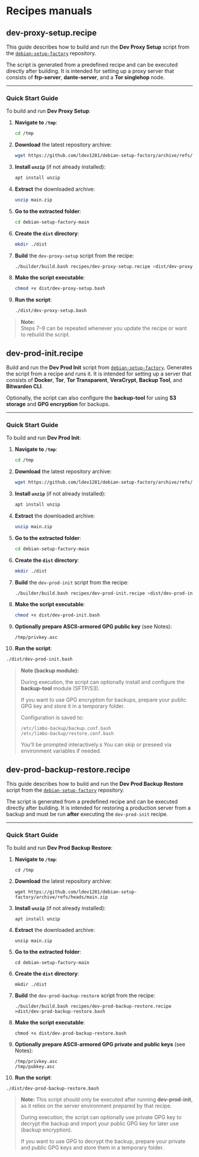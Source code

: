 # Recipes manuals

## dev-proxy-setup.recipe
This guide describes how to build and run the **Dev Proxy Setup** script from the [`debian-setup-factory`](https://github.com/ldev1281/debian-setup-factory) repository.

The script is generated from a predefined recipe and can be executed directly after building.
It is intended for setting up a proxy server that consists of **frp-server**, **dante-server**, and a **Tor singlehop** node.

---

### Quick Start Guide

To build and run **Dev Proxy Setup**:

1. **Navigate to `/tmp`**:
   ```bash
   cd /tmp
   ```

2. **Download** the latest repository archive:
   ```bash
   wget https://github.com/ldev1281/debian-setup-factory/archive/refs/heads/main.zip
   ```

3. **Install `unzip`** (if not already installed):
   ```bash
   apt install unzip
   ```

4. **Extract** the downloaded archive:
   ```bash
   unzip main.zip
   ```

5. **Go to the extracted folder**:
   ```bash
   cd debian-setup-factory-main
   ```

6. **Create the `dist` directory**:
   ```bash
   mkdir ./dist
   ```

7. **Build** the `dev-proxy-setup` script from the recipe:
   ```bash
   ./builder/build.bash recipes/dev-proxy-setup.recipe >dist/dev-proxy-setup.bash
   ```

8. **Make the script executable**:
   ```bash
   chmod +x dist/dev-proxy-setup.bash
   ```

9. **Run the script**:
   ```bash
   ./dist/dev-proxy-setup.bash
   ```

> **Note:**  
> Steps 7–9 can be repeated whenever you update the recipe or want to rebuild the script.


## dev-prod-init.recipe

Build and run the **Dev Prod Init** script from [`debian-setup-factory`](https://github.com/ldev1281/debian-setup-factory).
Generates the script from a recipe and runs it.
It is intended for setting up a server that consists of **Docker**, **Tor**, **Tor Transparent**, **VeraCrypt**, **Backup Tool**, and **Bitwarden CLI**.

Optionally, the script can also configure the **backup-tool**
for using **S3 storage** and **GPG encryption** for backups.


---

### Quick Start Guide

To build and run **Dev Prod Init**:

1. **Navigate to `/tmp`**:
   ```bash
   cd /tmp
   ```

2. **Download** the latest repository archive:
   ```bash
   wget https://github.com/ldev1281/debian-setup-factory/archive/refs/heads/main.zip
   ```

3. **Install `unzip`** (if not already installed):
   ```bash
   apt install unzip
   ```

4. **Extract** the downloaded archive:
   ```bash
   unzip main.zip
   ```

5. **Go to the extracted folder**:
   ```bash
   cd debian-setup-factory-main
   ```

6. **Create the `dist` directory**:
   ```bash
   mkdir ./dist
   ```

7. **Build** the `dev-prod-init` script from the recipe:
   ```bash
   ./builder/build.bash recipes/dev-prod-init.recipe >dist/dev-prod-init.bash
   ```

8. **Make the script executable**:
   ```bash
   chmod +x dist/dev-prod-init.bash
   ```
9. **Optionally prepare ASCII-armored GPG public key** (see Notes):
   ```
   /tmp/privkey.asc
   ```
10. **Run the script**:
   ```bash
   ./dist/dev-prod-init.bash
   ```

> **Note (backup module):**
>
> During execution, the script can optionally install and configure the **backup-tool** module (SFTP/S3).
>
> If you want to use GPG encryption for backups, prepare your public GPG key and store it in a temporary folder.
>
> Configuration is saved to:
> ```
> /etc/limbo-backup/backup.conf.bash
> /etc/limbo-backup/restore.conf.bash
> ```
>
> You’ll be prompted interactively.s
> You can skip or preseed via environment variables if needed.


## dev-prod-backup-restore.recipe
This guide describes how to build and run the **Dev Prod Backup Restore** script from the [`debian-setup-factory`](https://github.com/ldev1281/debian-setup-factory) repository.

The script is generated from a predefined recipe and can be executed directly after building.
It is intended for restoring a production server from a backup and must be run **after** executing the `dev-prod-init` recipe.

---

### Quick Start Guide

To build and run **Dev Prod Backup Restore**:

1. **Navigate to `/tmp`**:
   ```
   cd /tmp
   ```

2. **Download** the latest repository archive:
   ```
   wget https://github.com/ldev1281/debian-setup-factory/archive/refs/heads/main.zip
   ```

3. **Install `unzip`** (if not already installed):
   ```
   apt install unzip
   ```

4. **Extract** the downloaded archive:
   ```
   unzip main.zip
   ```

5. **Go to the extracted folder**:
   ```
   cd debian-setup-factory-main
   ```

6. **Create the `dist` directory**:
   ```
   mkdir ./dist
   ```

7. **Build** the `dev-prod-backup-restore` script from the recipe:
   ```
   ./builder/build.bash recipes/dev-prod-backup-restore.recipe >dist/dev-prod-backup-restore.bash
   ```

8. **Make the script executable**:
   ```
   chmod +x dist/dev-prod-backup-restore.bash
   ```

9. **Optionally prepare ASCII-armored GPG private and public keys** (see Notes):
   ```
   /tmp/privkey.asc
   /tmp/pubkey.asc
   ```

10. **Run the script**:
   ```
   ./dist/dev-prod-backup-restore.bash
   ```

> **Note:**
> This script should only be executed after running **dev-prod-init**,
> as it relies on the server environment prepared by that recipe.
>
> During execution, the script can optionally use private GPG key to decrypt the backup
> and import your public GPG key for later use (backup encryption).
>
> If you want to use GPG to decrypt the backup,
> prepare your private and public GPG keys
> and store them in a temporary folder.